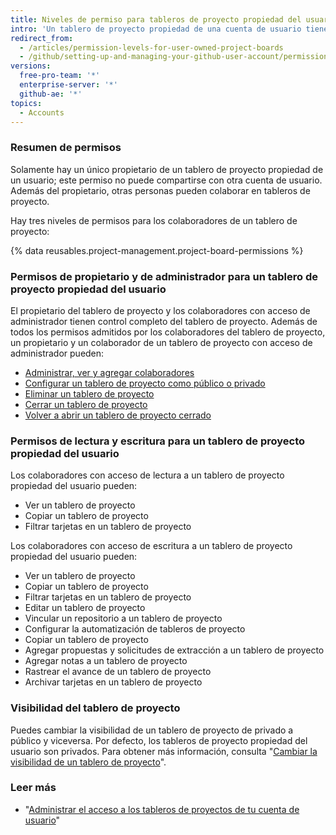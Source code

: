 ```yaml
---
title: Niveles de permiso para tableros de proyecto propiedad del usuario
intro: 'Un tablero de proyecto propiedad de una cuenta de usuario tiene dos niveles de permiso: el del propietario del tablero de proyecto y el de los colaboradores.'
redirect_from:
  - /articles/permission-levels-for-user-owned-project-boards
  - /github/setting-up-and-managing-your-github-user-account/permission-levels-for-user-owned-project-boards
versions:
  free-pro-team: '*'
  enterprise-server: '*'
  github-ae: '*'
topics:
  - Accounts
---
```

### Resumen de permisos

Solamente hay un único propietario de un tablero de proyecto propiedad de un usuario; este permiso no puede compartirse con otra cuenta de usuario. Además del propietario, otras personas pueden colaborar en tableros de proyecto.

Hay tres niveles de permisos para los colaboradores de un tablero de proyecto:

{% data reusables.project-management.project-board-permissions %}

### Permisos de propietario y de administrador para un tablero de proyecto propiedad del usuario

El propietario del tablero de proyecto y los colaboradores con acceso de administrador tienen control completo del tablero de proyecto. Además de todos los permisos admitidos por los colaboradores del tablero de proyecto, un propietario y un colaborador de un tablero de proyecto con acceso de administrador pueden:

- [Administrar, ver y agregar colaboradores](/articles/managing-access-to-your-user-account-s-project-boards)
- [Configurar un tablero de proyecto como público o privado](/articles/changing-project-board-visibility)
- [Eliminar un tablero de proyecto](/articles/deleting-a-project-board/)
- [Cerrar un tablero de proyecto](/articles/closing-a-project-board/)
- [Volver a abrir un tablero de proyecto cerrado](/articles/reopening-a-closed-project-board)

### Permisos de lectura y escritura para un tablero de proyecto propiedad del usuario

Los colaboradores con acceso de lectura a un tablero de proyecto propiedad del usuario pueden:

- Ver un tablero de proyecto
- Copiar un tablero de proyecto
- Filtrar tarjetas en un tablero de proyecto

Los colaboradores con acceso de escritura a un tablero de proyecto propiedad del usuario pueden:

- Ver un tablero de proyecto
- Copiar un tablero de proyecto
- Filtrar tarjetas en un tablero de proyecto
- Editar un tablero de proyecto
- Vincular un repositorio a un tablero de proyecto
- Configurar la automatización de tableros de proyecto
- Copiar un tablero de proyecto
- Agregar propuestas y solicitudes de extracción a un tablero de proyecto
- Agregar notas a un tablero de proyecto
- Rastrear el avance de un tablero de proyecto
- Archivar tarjetas en un tablero de proyecto

### Visibilidad del tablero de proyecto

Puedes cambiar la visibilidad de un tablero de proyecto de privado a público y viceversa. Por defecto, los tableros de proyecto propiedad del usuario son privados. Para obtener más información, consulta "[Cambiar la visibilidad de un tablero de proyecto](/articles/changing-project-board-visibility)".

### Leer más

  - "[Administrar el acceso a los tableros de proyectos de tu cuenta de usuario](/articles/managing-access-to-your-user-account-s-project-boards)"
